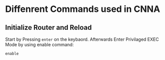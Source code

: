 # Diffenrent Commands used in CNNA


## Initialize Router and Reload
Start by Pressing `enter` on the keybaord. Afterwards Enter Privilaged EXEC Mode by using enable command:
```console
enable
```
